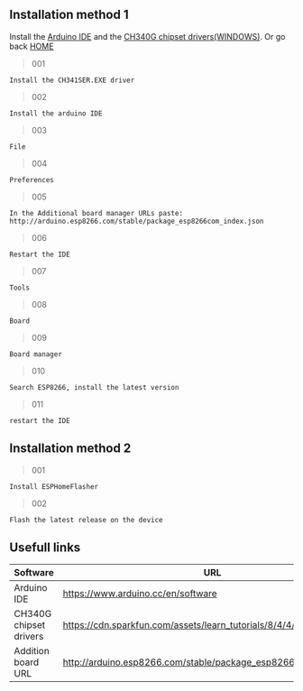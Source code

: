 ## Installation method 1

Install the [Arduino IDE][IDE] and the [CH340G chipset drivers(WINDOWS)][CH340G-Drivers]. Or go back [HOME][HOME]


> 001 

`Install the CH341SER.EXE driver`
> 002

`Install the arduino IDE`
> 003

`File`
> 004

`Preferences`
> 005

`In the Additional board manager URLs paste:` `http://arduino.esp8266.com/stable/package_esp8266com_index.json`
> 006

`Restart the IDE`
> 007

`Tools`
> 008

`Board`
> 009

`Board manager`
> 010

`Search ESP8266, install the latest version`
> 011

`restart the IDE`

## Installation method 2
> 001

`Install ESPHomeFlasher`

> 002

`Flash the latest release on the device`


## Usefull links

| Software | URL |
| ------ | ------ |
| Arduino IDE | https://www.arduino.cc/en/software |
| CH340G chipset drivers | https://cdn.sparkfun.com/assets/learn_tutorials/8/4/4/CH341SER.EXE |
| Addition board URL | http://arduino.esp8266.com/stable/package_esp8266com_index.json |



[HOME]: https://github.com/Lauwy222/Project_Elektronica_Microprocessor "Go back"
[IDE]: https://www.arduino.cc/en/software 
[CH340G-Drivers]: https://cdn.sparkfun.com/assets/learn_tutorials/8/4/4/CH341SER.EXE
[ABU]: http://arduino.esp8266.com/stable/package_esp8266com_index.json


